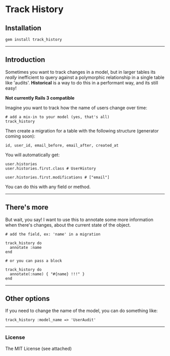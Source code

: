 # Track History

## Installation

    gem install track_history

---

## Introduction

Sometimes you want to track changes in a model, but in larger tables its _really_ inefficient to query against a polymorphic relationship in a single table like 'audits'.  __Historical__ is a way to do this in a performant way, and its still easy!

__Not currently Rails 3 compatible__

Imagine you want to track how the name of users change over time:

    # add a mix-in to your model (yes, that's all)
    track_history

Then create a migration for a table with the following structure (generator coming soon):

    id, user_id, email_before, email_after, created_at

You will automatically get:

    user.histories
    user.histories.first.class # UserHistory

    user.histories.first.modifications # ["email"]

You can do this with any field or method.

---

## There's more

But wait, you say!  I want to use this to annotate some more information when there's changes, about the current state of the object.

    # add the field, ex: 'name' in a migration
    
    track_history do
      annotate :name
    end

    # or you can pass a block

    track_history do
      annotate(:name) { "#{name} !!!" }
    end

---

## Other options

If you need to change the name of the model, you can do something like:

    track_history :model_name => 'UserAudit'

---

### License

The MIT License (see attached)
